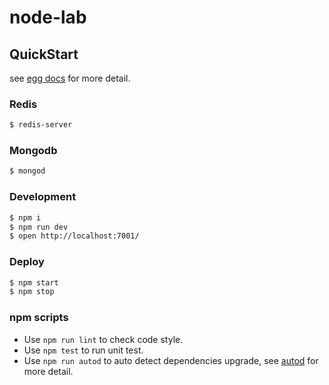 # node-lab



## QuickStart

<!-- add docs here for user -->

see [egg docs][egg] for more detail.

### Redis
```bash
$ redis-server
```

### Mongodb
```bash
$ mongod
```

### Development

```bash
$ npm i
$ npm run dev
$ open http://localhost:7001/
```

### Deploy

```bash
$ npm start
$ npm stop
```

### npm scripts

- Use `npm run lint` to check code style.
- Use `npm test` to run unit test.
- Use `npm run autod` to auto detect dependencies upgrade, see [autod](https://www.npmjs.com/package/autod) for more detail.


[egg]: https://eggjs.org